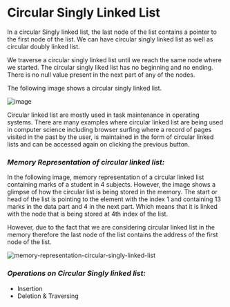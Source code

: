 <h1>Circular Singly Linked List</h1>

In a circular Singly linked list, the last node of the list contains a pointer to the first node of the list. We can have circular singly linked list as well as circular doubly linked list.

We traverse a circular singly linked list until we reach the same node where we started. The circular singly liked list has no beginning and no ending. There is no null value present in the next part of any of the nodes.

The following image shows a circular singly linked list.

![image](https://user-images.githubusercontent.com/103835667/193847935-b39a13ac-5c09-4c39-a1f1-4c0f8f9c41a2.png)

Circular linked list are mostly used in task maintenance in operating systems. There are many examples where circular linked list are being used in computer science including browser surfing where a record of pages visited in the past by the user, is maintained in the form of circular linked lists and can be accessed again on clicking the previous button.

***<h3>Memory Representation of circular linked list:</h3>***

In the following image, memory representation of a circular linked list containing marks of a student in 4 subjects. However, the image shows a glimpse of how the circular list is being stored in the memory. The start or head of the list is pointing to the element with the index 1 and containing 13 marks in the data part and 4 in the next part. Which means that it is linked with the node that is being stored at 4th index of the list.

However, due to the fact that we are considering circular linked list in the memory therefore the last node of the list contains the address of the first node of the list.

![memory-representation-circular-singly-linked-list](https://user-images.githubusercontent.com/103835667/193848365-6f9a1459-fa5a-4584-9d82-1cf7bcf6922d.png)


***<h3>Operations on Circular Singly linked list:</h3>***

- Insertion
- Deletion & Traversing
